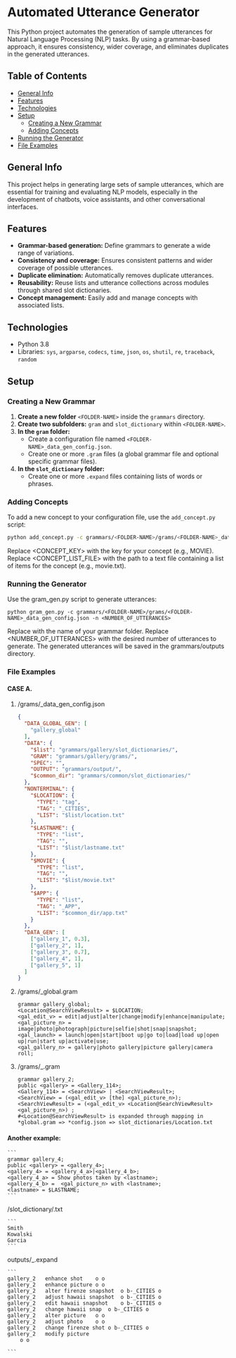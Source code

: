 # Automated Utterance Generator

This Python project automates the generation of sample utterances for Natural Language Processing (NLP) tasks. By using a grammar-based approach, it ensures consistency, wider coverage, and eliminates duplicates in the generated utterances.

## Table of Contents

* [General Info](#general-info)
* [Features](#features)
* [Technologies](#technologies)
* [Setup](#setup)
    * [Creating a New Grammar](#creating-a-new-grammar)
    * [Adding Concepts](#adding-concepts)
* [Running the Generator](#running-the-generator)
* [File Examples](#file-examples)


## General Info

This project helps in generating large sets of sample utterances, which are essential for training and evaluating NLP models, especially in the development of chatbots, voice assistants, and other conversational interfaces.

## Features

- **Grammar-based generation:** Define grammars to generate a wide range of variations.
- **Consistency and coverage:** Ensures consistent patterns and wider coverage of possible utterances.
- **Duplicate elimination:** Automatically removes duplicate utterances.
- **Reusability:**  Reuse lists and utterance collections across modules through shared slot dictionaries.
- **Concept management:** Easily add and manage concepts with associated lists.

## Technologies

- Python 3.8
- Libraries: `sys`, `argparse`, `codecs`, `time`, `json`, `os`, `shutil`, `re`, `traceback`, `random`

## Setup

### Creating a New Grammar

1. **Create a new folder** `<FOLDER-NAME>` inside the `grammars` directory.
2. **Create two subfolders:** `gram` and `slot_dictionary` within `<FOLDER-NAME>`.
3. **In the `gram` folder:**
   - Create a configuration file named `<FOLDER-NAME>_data_gen_config.json`.
   - Create one or more `.gram` files (a global grammar file and optional specific grammar files).
4. **In the `slot_dictionary` folder:**
   - Create one or more `.expand` files containing lists of words or phrases.


### Adding Concepts

To add a new concept to your configuration file, use the `add_concept.py` script:

```bash
python add_concept.py -c grammars/<FOLDER-NAME>/grams/<FOLDER-NAME>_data_gen_config.json -k <CONCEPT_KEY> -l <CONCEPT_LIST_FILE>
```
Replace <CONCEPT_KEY> with the key for your concept (e.g., MOVIE).
Replace <CONCEPT_LIST_FILE> with the path to a text file containing a list of items for the concept (e.g., movie.txt).
### Running the Generator
Use the gram_gen.py script to generate utterances:

```
python gram_gen.py -c grammars/<FOLDER-NAME>/grams/<FOLDER-NAME>_data_gen_config.json -n <NUMBER_OF_UTTERANCES>
```

Replace <FOLDER-NAME> with the name of your grammar folder.
Replace <NUMBER_OF_UTTERANCES> with the desired number of utterances to generate.
The generated utterances will be saved in the grammars/outputs directory.

### File Examples
#### CASE A. 
1. <FOLDER-NAME>/grams/<FOLDER-NAME>_data_gen_config.json

	``` JSON
	{
	  "DATA_GLOBAL_GEN": [
	    "gallery_global"
	  ],
	  "DATA": {
	    "$list": "grammars/gallery/slot_dictionaries/",
	    "GRAM": "grammars/gallery/grams/",
	    "SPEC": "",
	    "OUTPUT": "grammars/output/",
	    "$common_dir": "grammars/common/slot_dictionaries/"
	  },
	  "NONTERMINAL": {
	    "$LOCATION": {
	      "TYPE": "tag",
	      "TAG": "_CITIES",
	      "LIST": "$list/location.txt"
	    },
	    "$LASTNAME": {
	      "TYPE": "list",
	      "TAG": "",
	      "LIST": "$list/lastname.txt"
	    },
	    "$MOVIE": {
	      "TYPE": "list",
	      "TAG": "",
	      "LIST": "$list/movie.txt"
	    },
	    "$APP": {
	      "TYPE": "list",
	      "TAG": "_APP",
	      "LIST": "$common_dir/app.txt"
	    }
	  },
	  "DATA_GEN": [
	    ["gallery_1", 0.3],
	    ["gallery_2", 1],
	    ["gallery_3", 0.7],
	    ["gallery_4", 1],
	    ["gallery_5", 1]
	  ]
	}
	```

2. <FOLDER-NAME>/grams/<FOLDER-NAME>_global.gram
   
	```
	grammar gallery_global;
	<Location@SearchViewResult> = $LOCATION;
	<gal_edit_v> = edit|adjust|alter|change|modify|enhance|manipulate;
	<gal_picture_n> = image|photo|photograph|picture|selfie|shot|snap|snapshot;
	<gal_launch> = launch|open|start|boot up|go to|load|load up|open up|run|start up|activate|use;
	<gal_gallery_n> = gallery|photo gallery|picture gallery|camera roll;
	```
 
3. <FOLDER-NAME>/grams/<FOLDER-NAME>_<NUMBER>.gram
   
	```
	grammar gallery_2;
	public <gallery> = <Gallery_114>;
	<Gallery_114> = <SearchView> | <SearchViewResult>;
	<SearchView> = (<gal_edit_v> [the] <gal_picture_n>);
	<SearchViewResult> = (<gal_edit_v> <Location@SearchViewResult> <gal_picture_n>) ;
	#<Location@SearchViewResult> is expanded through mapping in *global.gram => *config.json => slot_dictionaries/Location.txt
	```

#### Another example:
	```
	grammar gallery_4;
	public <gallery> = <gallery_4>;
	<gallery_4> = <gallery_4_a>|<gallery_4_b>;
	<gallery_4_a> = Show photos taken by <lastname>;
	<gallery_4_b> =  <gal_picture_n> with <lastname>;
	<lastname> = $LASTNAME;
	```

<FOLDER-NAME>/slot_dictionary/<ALIAS-NAME>.txt

	```
	Smith
	Kowalski
	Garcia
	```

outputs/<FOLDER-NAME>_<NUMBER>.expand

	```
	gallery_2	enhance shot	o o
	gallery_2	enhance picture	o o
	gallery_2	alter firenze snapshot	o b-_CITIES o
	gallery_2	adjust hawaii snapshot	o b-_CITIES o
	gallery_2	edit hawaii snapshot	o b-_CITIES o
	gallery_2	change hawaii snap	o b-_CITIES o
	gallery_2	alter picture	o o
	gallery_2	adjust photo	o o
	gallery_2	change firenze shot	o b-_CITIES o
	gallery_2	modify picture   
		o o
	
	```
